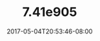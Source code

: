 ---
title: 7410e902
date: 2017-05-04T20:53:46-08:00
draft: false
location: Red Rock Canyon, NV
img_url: https://d17enza3bfujl8.cloudfront.net/7410e902.jpg
original_fn: ""
tags:
- Red Rock Canyon, NV
- Alex
- climbing

---